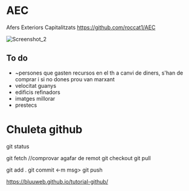 # AEC
Afers Exteriors Capitalitzats
https://github.com/roccat1/AEC

![Screenshot_2](https://github.com/roccat1/AEC/assets/58339860/6ae14881-d3da-4188-873d-4ba04764a5cd)


## To do
- ~persones que gasten recursos en el th a canvi de diners, s'han de comprar i si no dones prou van marxant
- velocitat guanys
- edificis refinadors
- imatges millorar
- prestecs

# Chuleta github
git status

git fetch  //comprovar agafar de remot
git checkout
git pull

git add .
git commit <-m msg>
git push

https://bluuweb.github.io/tutorial-github/
